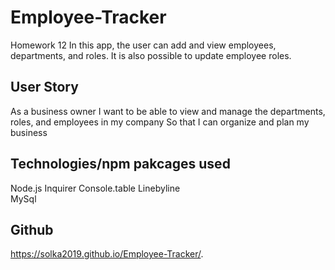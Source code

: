 # Employee-Tracker
Homework 12
In this app, the user can add and view employees, departments, and roles. It is also possible to update employee roles. 

## User Story
As a business owner
I want to be able to view and manage the departments, roles, and employees in my company
So that I can organize and plan my business

## Technologies/npm pakcages used
Node.js
Inquirer
Console.table
Linebyline   
MySql   
  
## Github
https://solka2019.github.io/Employee-Tracker/.